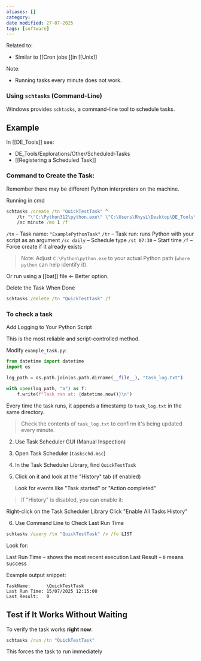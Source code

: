 ```yaml
---
aliases: []
category:
date modified: 27-07-2025
tags: [software]
---
```

Related to:
- Similar to [[Cron jobs ]]in [[Unix]]

Note:
- Running tasks every minute does not work.
### Using `schtasks` (Command-Line)

Windows provides `schtasks`, a command-line tool to schedule tasks.
## Example

In [[DE_Tools]] see: 
- DE_Tools/Explorations/Other/Scheduled-Tasks
- [[Registering a Scheduled Task]]
### Command to Create the Task:

Remember there may be different Python interpreters on the machine.

Running in cmd

```cmd
schtasks /create /tn "QuickTestTask" ^
    /tr "\"C:\Python312\python.exe\" \"C:\Users\RhysL\Desktop\DE_Tools\Explorations\Other\Scheduled-Tasks\example_task.py\"" ^
    /sc minute /mo 1 /f
```

 `/tn` – Task name: `"ExamplePythonTask"`
 `/tr` – Task run: runs Python with your script as an argument
 `/sc daily` – Schedule type
 `/st 07:30` – Start time
 `/f` – Force create if it already exists

> Note: Adjust `C:\Python\python.exe` to your actual Python path (`where python` can help identify it).

Or run using a [[bat]] file <- Better option.

Delete the Task When Done

```cmd
schtasks /delete /tn "QuickTestTask" /f
```

### To check a task

Add Logging to Your Python Script

This is the most reliable and script-controlled method.

Modify `example_task.py`:

```python
from datetime import datetime
import os

log_path = os.path.join(os.path.dirname(__file__), "task_log.txt")

with open(log_path, "a") as f:
    f.write(f"Task ran at: {datetime.now()}\n")
```

Every time the task runs, it appends a timestamp to `task_log.txt` in the same directory.

> Check the contents of `task_log.txt` to confirm it's being updated every minute.

2. Use Task Scheduler GUI (Manual Inspection)

3. Open Task Scheduler (`taskschd.msc`)
4. In the Task Scheduler Library, find `QuickTestTask`
5. Click on it and look at the "History" tab (if enabled)

    Look for events like "Task started" or "Action completed"

> If "History" is disabled, you can enable it:

 Right-click on the Task Scheduler Library
 Click "Enable All Tasks History"

6. Use Command Line to Check Last Run Time

```cmd
schtasks /query /tn "QuickTestTask" /v /fo LIST
```

Look for:

 Last Run Time – shows the most recent execution
 Last Result – `0` means success

Example output snippet:

```
TaskName:      \QuickTestTask
Last Run Time: 15/07/2025 12:15:00
Last Result:   0
```

## Test if It Works Without Waiting

To verify the task works **right now**:
```cmd
schtasks /run /tn "QuickTestTask"
```
This forces the task to run immediately
